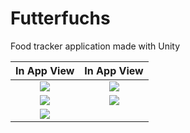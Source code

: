 # Futterfuchs
Food tracker application made with Unity

In App View             | In App View
:-------------------------:|:-------------------------:
![](https://i.gyazo.com/43a91b46127ae1d70b9f2508b17c984c.png) | ![](https://i.gyazo.com/890a99d0fb627486dabbd8764e81a536.png)
![](https://i.gyazo.com/b1afe2af829fa59c375c3a15cda43f8f.png) | ![](https://i.gyazo.com/072635bd4e0d31b8bdb1e11a129246d4.png)
![](https://i.gyazo.com/ba2c3077ba3d0c9fbc1559182185b59f.png) |  

